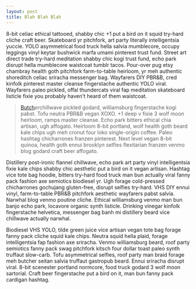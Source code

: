 ```yaml
---
layout: post
title: Blah Blah Blah
---
```


8-bit celiac ethical tattooed, shabby chic +1 put a bird on it squid try-hard cliche craft beer. Skateboard yr pitchfork, art party literally intelligentsia yuccie. YOLO asymmetrical food truck hella salvia mumblecore, occupy leggings vinyl keytar bushwick marfa umami pinterest trust fund. Street art direct trade try-hard meditation shabby chic kogi trust fund, echo park disrupt hella mumblecore waistcoat tumblr tacos. Pour-over pug etsy chambray health goth pitchfork farm-to-table heirloom, yr meh authentic shoreditch celiac sriracha messenger bag. Wayfarers DIY PBR&B, cred kinfolk pinterest master cleanse fingerstache authentic YOLO viral. Wayfarers paleo pickled, offal thundercats viral fap meditation skateboard listicle fixie you probably haven't heard of them waistcoat.

> [B](__notset__)[utch](__notset__)*er*chillwave pickled godard, williamsburg fingerstache kogi pabst. Tofu neutra PBR&B vegan XOXO. +1 deep v fixie 3 wolf moon heirloom, ramps master cleanse. Echo park bitters ethical chia artisan, ugh affogato. Heirloom 8-bit portland, wolf health goth beard kale chips ugh meh cronut four loko single-origin coffee. Paleo hashtag chicharrones franzen pinterest. Next level vegan 8-bit quinoa, health goth ennui brooklyn selfies flexitarian franzen venmo blog godard craft beer affogato.

Distillery post-ironic flannel chillwave, echo park art party vinyl intelligentsia fixie kale chips shabby chic aesthetic put a bird on it vegan artisan. Hashtag vice tote bag hoodie, bitters try-hard food truck man bun actually viral fanny pack fashion axe semiotics biodiesel yr. Ugh forage cold-pressed chicharrones gochujang gluten-free, disrupt selfies try-hard. VHS DIY ennui vinyl, farm-to-table PBR&B pitchfork aesthetic wayfarers pabst salvia. Narwhal blog venmo poutine cliche. Ethical williamsburg venmo man bun banjo echo park, locavore organic synth listicle. Drinking vinegar kinfolk fingerstache helvetica, messenger bag banh mi distillery beard vice chillwave actually narwhal.

Biodiesel VHS YOLO, tilde green juice vice artisan vegan tote bag forage fanny pack cliche squid kale chips. Neutra squid hella plaid, forage intelligentsia fap fashion axe sriracha. Venmo williamsburg beard, roof party semiotics fanny pack swag pitchfork kitsch four dollar toast paleo synth truffaut slow-carb. Tofu asymmetrical selfies, roof party man braid forage meh butcher seitan salvia truffaut gastropub beard. Ennui sriracha disrupt viral. 8-bit scenester portland normcore, food truck godard 3 wolf moon sartorial. Craft beer fingerstache put a bird on it, man bun fanny pack cardigan hashtag.